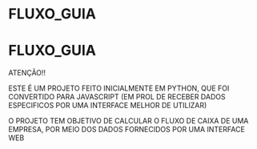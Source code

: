 ﻿# FLUXO_GUIA
# FLUXO_GUIA
ATENÇÃO!!

ESTE É UM PROJETO FEITO INICIALMENTE EM PYTHON, QUE FOI CONVERTIDO PARA JAVASCRIPT (EM PROL DE RECEBER DADOS ESPECIFICOS POR UMA INTERFACE MELHOR DE UTILIZAR)

O PROJETO TEM OBJETIVO DE CALCULAR O FLUXO DE CAIXA DE UMA EMPRESA, POR MEIO DOS DADOS FORNECIDOS POR UMA INTERFACE WEB
